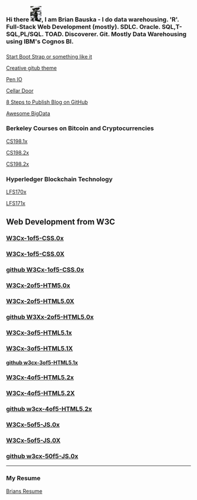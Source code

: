###  

<!---
### Hi there 👋
--->
<!---
**bbauska/bbauska** is a ✨ _special_ ✨ repository because its `README.md` (this file) appears on your GitHub profile.
Here are some ideas to get you started:
- 🔭 I’m currently working on ...ufo/atom bomb = ufo.bauska.site
- 🌱 I’m currently learning ...how to be a better person, grandfather, father
- 👯 I’m looking to collaborate on ...deliveries
- 🤔 I’m looking for help with ...which front-end web turn-key apps are best
- 💬 Ask me about ...nada
- 📫 How to reach me: ...brianbauska@gmail.com
- 😄 Pronouns: ...Gleeful, possessive (my,our,yours,his,hers)
- ⚡ Fun fact: ...Over 2,000 atomic bombs were 'tested' Worldwide since 1944.  Not fun, but still a fact.
-->
### Hi there <img src="https://github.com/bbauska/ufo/blob/main/images/60th%20Anniversary%20Of%20The%20Atomic%20Bomb%20Of%20Nagasaki.jpg?raw=true" width="30px">, I am Brian Bauska - I do data warehousing. 'R'.  Full-Stack Web Development (mostly). SDLC. Oracle. SQL,T-SQL,PL/SQL.  TOAD.  Discoverer.  Git.  Mostly Data Warehousing using IBM's Cognos BI.

###
[Start Boot Strap or something like it](https://github.com/startbootstrap/startbootstrap-creative)

[Creative gitub theme](https://startbootstrap.com/theme/creative)

[Pen IO](https://codepen.io/fossheim/pen/PoqKoLY)

[Cellar Door](https://github.com/bbauska/cellardoor)

[8 Steps to Publish Blog on GitHub](https://medium.com/tunapanda-institute/8-steps-to-publish-your-portfolio-on-github-9d6e6e3d2e84)

[Awesome BigData](https://github.com/bbauska/awesome-bigdata/blob/main/README.md)

<h3>Berkeley Courses on Bitcoin and Cryptocurrencies</h3>

[CS198.1x](https://bbauska.github.io/CS198.1x/)

<a href="https://bbauska.github.io/CS198.2x/">CS198.2x</a>

[CS198.2x](https://bbauska.github.io/CS198.2x/)

<h3> Hyperledger Blockchain Technology</h3>

[LFS170x](https://lfs170x.bauska.org)

[LFS171x](https://lfs171x.bauska.org)

<h2>Web Development from W3C</h2>

### [W3Cx-1of5-CSS.0x](https://w3cx-1of5-css.0x.bauska.org/)

### <a href="https://bbauska.github.io/w3cx-1of5-css.0x/">W3Cx-1of5-CSS.0X</a>

### <a href="https://github.com/bbauska/W3Cx-1of5-css.0x">github W3Cx-1of5-CSS.0x</a>

### [W3Cx-2of5-HTM5.0x](https://w3cx-2of5-html5.0x.bauska.org/)

### <a href="https://bbauska.github.io/w3cx-2of5-html5.0x/">W3Cx-2of5-HTML5.0X</a>

### <a href="https://github.com/bbauska/W3Cx-2of5-HTML5.0x">github W3Xx-2of5-HTML5.0x</a>

### [W3Cx-3of5-HTML5.1x](https://w3cx-3of5-html5.1x.bauska.org/)

### <a href="https://bbauska.github.io/w3cx-3of5-html5.1x/">W3Cx-3of5-HTML5.1X</a>

#### <a href="https://github.com/bbauska/W3Cx-3of5-HTML5.1x">github w3cx-3of5-HTML5.1x</a>

### [W3Cx-4of5-HTML5.2x](https://w3cx-4of5-html5.2x.bauska.org/)

### <a href="https://bbauska.github.io/w3cx-4of5-html5.2x/">W3Cx-4of5-HTML5.2X</a>

### <a href="https://github.com/bbauska/W3Cx-4of5-HTML5.2x">github w3cx-4of5-HTML5.2x</a>

### [W3Cx-5of5-JS.0x](https://w3cx-5of5-js.0x.bauska.org/)

### <a href="https://bbauska.github.io/w3cx-5of5-js.0x/">W3Cx-5of5-JS.0X</a>

### <a href="https://github.com/bbauska/W3Cx-5of5-JS.0x">github w3cx-50f5-JS.0x</a>

<hr>
<h3>My Resume</h3>

[Brians Resume](https://brians-resume.bauska.net/)

